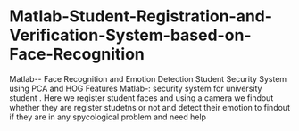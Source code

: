 # Matlab-Student-Registration-and-Verification-System-based-on-Face-Recognition
Matlab-- Face Recognition and Emotion Detection Student Security System using PCA and HOG Features 
Matlab-: security system for university student . Here we register student faces and using a camera  we findout
whether they are register studetns  or not and detect their emotion to findout if they are 
in any spycological problem and need help
